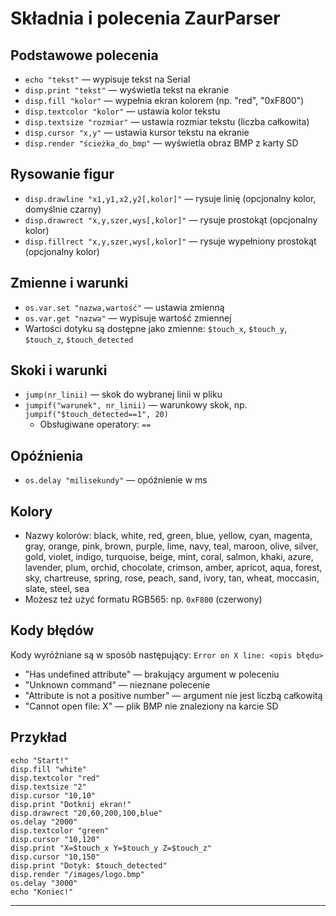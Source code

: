 # Składnia i polecenia ZaurParser

## Podstawowe polecenia

- `echo "tekst"` — wypisuje tekst na Serial
- `disp.print "tekst"` — wyświetla tekst na ekranie
- `disp.fill "kolor"` — wypełnia ekran kolorem (np. "red", "0xF800")
- `disp.textcolor "kolor"` — ustawia kolor tekstu
- `disp.textsize "rozmiar"` — ustawia rozmiar tekstu (liczba całkowita)
- `disp.cursor "x,y"` — ustawia kursor tekstu na ekranie
- `disp.render "ścieżka_do_bmp"` — wyświetla obraz BMP z karty SD

## Rysowanie figur

- `disp.drawline "x1,y1,x2,y2[,kolor]"` — rysuje linię (opcjonalny kolor, domyślnie czarny)
- `disp.drawrect "x,y,szer,wys[,kolor]"` — rysuje prostokąt (opcjonalny kolor)
- `disp.fillrect "x,y,szer,wys[,kolor]"` — rysuje wypełniony prostokąt (opcjonalny kolor)

## Zmienne i warunki

- `os.var.set "nazwa,wartość"` — ustawia zmienną
- `os.var.get "nazwa"` — wypisuje wartość zmiennej
- Wartości dotyku są dostępne jako zmienne: `$touch_x`, `$touch_y`, `$touch_z`, `$touch_detected`

## Skoki i warunki

- `jump(nr_linii)` — skok do wybranej linii w pliku
- `jumpif("warunek", nr_linii)` — warunkowy skok, np. `jumpif("$touch_detected==1", 20)`
  - Obsługiwane operatory: `==` 

## Opóźnienia

- `os.delay "milisekundy"` — opóźnienie w ms

## Kolory

- Nazwy kolorów: black, white, red, green, blue, yellow, cyan, magenta, gray, orange, pink, brown, purple, lime, navy, teal, maroon, olive, silver, gold, violet, indigo, turquoise, beige, mint, coral, salmon, khaki, azure, lavender, plum, orchid, chocolate, crimson, amber, apricot, aqua, forest, sky, chartreuse, spring, rose, peach, sand, ivory, tan, wheat, moccasin, slate, steel, sea
- Możesz też użyć formatu RGB565: np. `0xF800` (czerwony)

## Kody błędów

Kody wyróżniane są w sposób następujący: `Error on X line: <opis błędu>`

- "Has undefined attribute" — brakujący argument w poleceniu
- "Unknown command" — nieznane polecenie
- "Attribute is not a positive number" — argument nie jest liczbą całkowitą
- "Cannot open file: X" — plik BMP nie znaleziony na karcie SD

## Przykład

```
echo "Start!"
disp.fill "white"
disp.textcolor "red"
disp.textsize "2"
disp.cursor "10,10"
disp.print "Dotknij ekran!"
disp.drawrect "20,60,200,100,blue"
os.delay "2000"
disp.textcolor "green"
disp.cursor "10,120"
disp.print "X=$touch_x Y=$touch_y Z=$touch_z"
disp.cursor "10,150"
disp.print "Dotyk: $touch_detected"
disp.render "/images/logo.bmp"
os.delay "3000"
echo "Koniec!"
```

---


